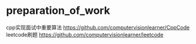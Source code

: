 # preparation_of_work

cpp实现面试中重要算法 https://github.com/computervisionlearner/CppCode  
leetcode刷题 https://github.com/computervisionlearner/leetcode
